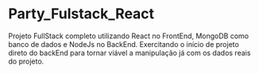 # Party_Fulstack_React
Projeto FullStack completo utilizando React no FrontEnd, MongoDB como banco de dados e NodeJs no BackEnd.  Exercitando o início de projeto direto do backEnd para tornar viável a manipulação já com os dados reais do projeto.
